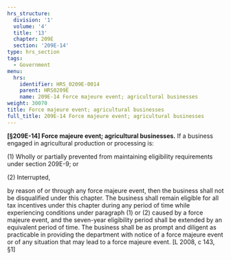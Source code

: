 ```yaml
---
hrs_structure:
  division: '1'
  volume: '4'
  title: '13'
  chapter: 209E
  section: '209E-14'
type: hrs_section
tags:
  - Government
menu:
  hrs:
    identifier: HRS_0209E-0014
    parent: HRS0209E
    name: 209E-14 Force majeure event; agricultural businesses
weight: 30070
title: Force majeure event; agricultural businesses
full_title: 209E-14 Force majeure event; agricultural businesses
---
```

**[§209E-14] Force majeure event; agricultural businesses.** If a business engaged in agricultural production or processing is:

(1) Wholly or partially prevented from maintaining eligibility requirements under section 209E-9; or

(2) Interrupted,

by reason of or through any force majeure event, then the business shall not be disqualified under this chapter. The business shall remain eligible for all tax incentives under this chapter during any period of time while experiencing conditions under paragraph (1) or (2) caused by a force majeure event, and the seven-year eligibility period shall be extended by an equivalent period of time. The business shall be as prompt and diligent as practicable in providing the department with notice of a force majeure event or of any situation that may lead to a force majeure event. [L 2008, c 143, §1]